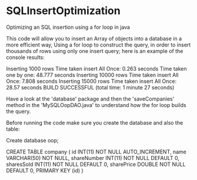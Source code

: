 # SQLInsertOptimization
Optimizing an SQL insertion using a for loop in java

This code will allow you to insert an Array of objects into a database in a more efficient way,
Using a for loop to construct the query, in order to insert thousands of rows using only one insert
query; here is an example of the console results:

Inserting 1000 rows
Time taken insert All Once: 0.263 seconds
Time taken one by one: 48.777 seconds
Inserting 10000 rows
Time taken insert All Once: 7.808 seconds
Inserting 15000 rows
Time taken insert All Once: 28.57 seconds
BUILD SUCCESSFUL (total time: 1 minute 27 seconds)

Have a look at the 'database' package and then the 'saveCompanies' method in the 'MySQLOopDAO.java'
to understand how the for loop builds the query.

Before running the code make sure you create the database and
also the table:

Create database oop;

CREATE TABLE company (
	id INT(11) NOT NULL AUTO_INCREMENT,
	name VARCHAR(50) NOT NULL,
	shareNumber INT(11) NOT NULL DEFAULT 0,
	sharesSold INT(11) NOT NULL DEFAULT 0,
	sharePrice DOUBLE NOT NULL DEFAULT 0,
	PRIMARY KEY (id)
)
